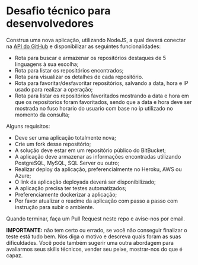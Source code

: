 # Desafio técnico para desenvolvedores

Construa uma nova aplicação, utilizando NodeJS, a qual deverá conectar na [API do GitHub](https://docs.github.com/pt/rest/guides/getting-started-with-the-rest-api) e disponibilizar as seguintes funcionalidades:

- Rota para buscar e armazenar os repositórios destaques de 5 linguagens à sua escolha;
- Rota para listar os repositórios encontrados;
- Rota para visualizar os detalhes de cada repositório.
- Rota para favoritar/desfavoritar repositórios, salvando a data, hora e IP usado para realizar a operação;
- Rota para listar os repositórios favoritados mostrando a data e hora em que os repositorios foram favoritados, sendo que a data e hora deve ser mostrada no fuso horario do usuario com base no ip utilizado no momento da consulta;

Alguns requisitos:

- Deve ser uma aplicação totalmente nova;
- Crie um fork desse repositório;
- A solução deve estar em um repositório público do BitBucket;
- A aplicação deve armazenar as informações encontradas utilizando PostgreSQL, MySQL, SQL Server ou outro;
- Realizar deploy da aplicação, preferencialmente no Heroku, AWS ou Azure;
- O link da aplicação deployada deverá ser disponibilizado;
- A aplicação precisa ter testes automatizados;
- Preferenciamente dockerizar a aplicação;
- Por favor atualizar o readme da aplicação com passo a passo com instrução para subir o ambiente.

Quando terminar, faça um Pull Request neste repo e avise-nos por email.

**IMPORTANTE:** não tem certo ou errado, se você não conseguir finalizar o teste está tudo bem. Nos diga o motivo e descreva quais foram as suas dificuldades. Você pode também sugerir uma outra abordagem para avaliarmos seus skills técnicos, vender seu peixe, mostrar-nos do que é capaz.